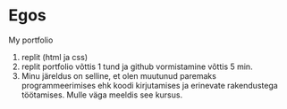# Egos
My portfolio
1) replit (html ja css)
2) replit portfolio võttis 1 tund ja github vormistamine võttis 5 min.
3) Minu järeldus on selline, et olen muutunud paremaks programmeerimises ehk koodi kirjutamises ja erinevate rakendustega töötamises.
Mulle väga meeldis see kursus.
